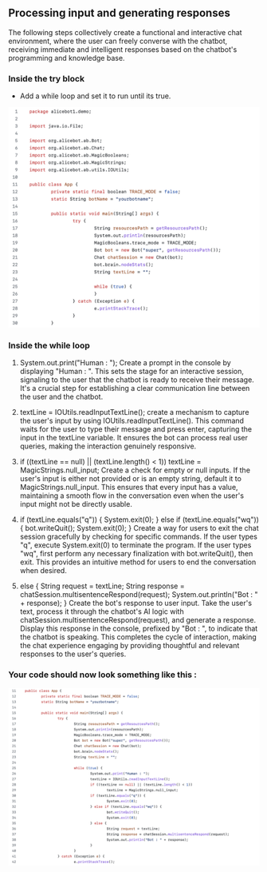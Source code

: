 ## Processing input and generating responses

The following steps collectively create a functional and interactive chat environment, where the user can freely converse with the chatbot, receiving immediate and intelligent responses based on the chatbot's programming and knowledge base.

### Inside the try block
* Add a while loop and set it to run until its true.

![Preparing our chatbot](/images/9.png)


### Inside the while loop
1. System.out.print("Human : ");
Create a prompt in the console by displaying "Human : ". This sets the stage for an interactive session, signaling to the user that the chatbot is ready to receive their message. It's a crucial step for establishing a clear communication line between the user and the chatbot.

3. textLine = IOUtils.readInputTextLine();
create a mechanism to capture the user's input by using IOUtils.readInputTextLine(). This command waits for the user to type their message and press enter, capturing the input in the textLine variable. It ensures the bot can process real user queries, making the interaction genuinely responsive.

5. if ((textLine == null) || (textLine.length() < 1))
					textLine = MagicStrings.null_input;
Create a check for empty or null inputs. If the user's input is either not provided or is an empty string, default it to MagicStrings.null_input. This ensures that every input has a value, maintaining a smooth flow in the conversation even when the user's input might not be directly usable.

6. if (textLine.equals("q")) {
					System.exit(0);
				}
   else if (textLine.equals("wq")) {
					bot.writeQuit();
					System.exit(0);
				}
Create a way for users to exit the chat session gracefully by checking for specific commands. If the user types "q", execute System.exit(0) to terminate the program. If the user types "wq", first perform any necessary finalization with bot.writeQuit(), then exit. This provides an intuitive method for users to end the conversation when desired.

7. else {
					String request = textLine;
					String response = chatSession.multisentenceRespond(request);
					System.out.println("Bot : " + response);
				}
Create the bot's response to user input. Take the user's text, process it through the chatbot's AI logic with chatSession.multisentenceRespond(request), and generate a response. Display this response in the console, prefixed by "Bot : ", to indicate that the chatbot is speaking. This completes the cycle of interaction, making the chat experience engaging by providing thoughtful and relevant responses to the user's queries.

### Your code should now look something like this :

![Preparing our chatbot](/images/8.png)

